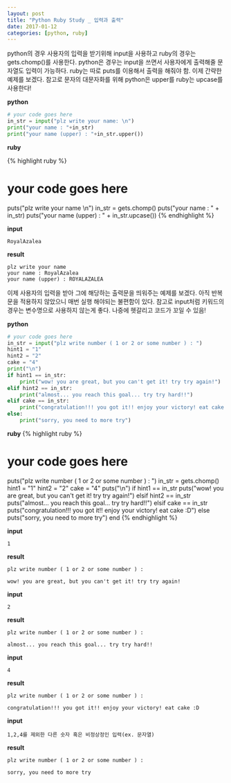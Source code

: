```yaml
---
layout: post
title: "Python Ruby Study _ 입력과 출력"
date: 2017-01-12
categories: [python, ruby]
---
```


python의 경우 사용자의 입력을 받기위해 input을 사용하고 ruby의 경우는 gets.chomp()를
사용한다. python은 경우는 input을 쓰면서 사용자에게 출력해줄 문자열도 입력이 가능하다.
ruby는 따로 puts를 이용해서 출력을 해줘야 함. 이제 간략한 예제를 보겠다. 참고로 문자의
대문자화를 위해 python은 upper를 ruby는 upcase를 사용한다!

**python**

```python
# your code goes here
in_str = input("plz write your name: \n")
print("your name : "+in_str)
print("your name (upper) : "+in_str.upper())
```

**ruby**

{% highlight ruby %}
# your code goes here
puts("plz write your name \n")
in_str = gets.chomp()
puts("your name : " + in_str)
puts("your name (upper) : " + in_str.upcase())
{% endhighlight %}

**input**

```
RoyalAzalea
```

**result**

```
plz write your name
your name : RoyalAzalea
your name (upper) : ROYALAZALEA
```


이제 사용자의 입력을 받아 그에 해당하는 출력문을 띄워주는 예제를 보겠다. 아직 반복문을
적용하지 않았으니 매번 실행 해야되는 불편함이 있다. 참고로 input처럼 키워드의 경우는
변수명으로 사용하지 않는게 좋다. 나중에 헷갈리고 코드가 꼬일 수 있음!

**python**

```python
# your code goes here
in_str = input("plz write number ( 1 or 2 or some number ) : ")
hint1 = "1"
hint2 = "2"
cake = "4"
print("\n")
if hint1 == in_str:
	print("wow! you are great, but you can't get it! try try again!")
elif hint2 == in_str:
	print("almost... you reach this goal... try try hard!!")
elif cake == in_str:
	print("congratulation!!! you got it!! enjoy your victory! eat cake :D")
else:
	print("sorry, you need to more try")
```

**ruby**
{% highlight ruby %}
# your code goes here
puts("plz write number ( 1 or 2 or some number ) : ")
in_str = gets.chomp()
hint1 = "1"
hint2 = "2"
cake = "4"
puts("\n")
if hint1 == in_str
	puts("wow! you are great, but you can't get it! try try again!")
elsif hint2 == in_str
	puts("almost... you reach this goal... try try hard!!")
elsif cake == in_str
	puts("congratulation!!! you got it!! enjoy your victory! eat cake :D")
else
	puts("sorry, you need to more try")
end
{% endhighlight %}

**input**

```
1
```

**result**

```
plz write number ( 1 or 2 or some number ) :

wow! you are great, but you can't get it! try try again!
```

**input**

```
2
```

**result**

```
plz write number ( 1 or 2 or some number ) :

almost... you reach this goal... try try hard!!
```

**input**

```
4
```

**result**

```
plz write number ( 1 or 2 or some number ) :

congratulation!!! you got it!! enjoy your victory! eat cake :D
```

**input**
```
1,2,4를 제외한 다른 숫자 혹은 비정상정인 입력(ex. 문자열)
```

**result**

```
plz write number ( 1 or 2 or some number ) :

sorry, you need to more try
```
